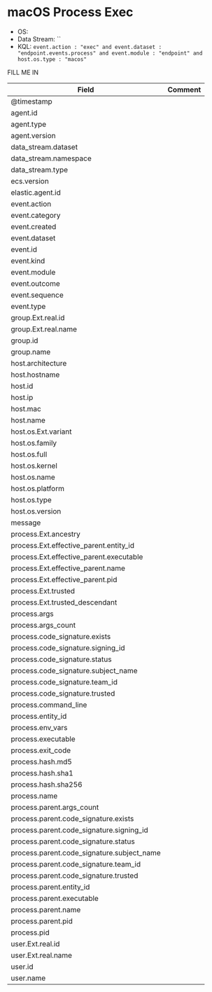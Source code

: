 # macOS Process Exec

- OS: 
- Data Stream: ``
- KQL: `event.action : "exec" and event.dataset : "endpoint.events.process" and event.module : "endpoint" and host.os.type : "macos"`

FILL ME IN

| Field | Comment |
|---|---|
| @timestamp |  |
| agent.id |  |
| agent.type |  |
| agent.version |  |
| data_stream.dataset |  |
| data_stream.namespace |  |
| data_stream.type |  |
| ecs.version |  |
| elastic.agent.id |  |
| event.action |  |
| event.category |  |
| event.created |  |
| event.dataset |  |
| event.id |  |
| event.kind |  |
| event.module |  |
| event.outcome |  |
| event.sequence |  |
| event.type |  |
| group.Ext.real.id |  |
| group.Ext.real.name |  |
| group.id |  |
| group.name |  |
| host.architecture |  |
| host.hostname |  |
| host.id |  |
| host.ip |  |
| host.mac |  |
| host.name |  |
| host.os.Ext.variant |  |
| host.os.family |  |
| host.os.full |  |
| host.os.kernel |  |
| host.os.name |  |
| host.os.platform |  |
| host.os.type |  |
| host.os.version |  |
| message |  |
| process.Ext.ancestry |  |
| process.Ext.effective_parent.entity_id |  |
| process.Ext.effective_parent.executable |  |
| process.Ext.effective_parent.name |  |
| process.Ext.effective_parent.pid |  |
| process.Ext.trusted |  |
| process.Ext.trusted_descendant |  |
| process.args |  |
| process.args_count |  |
| process.code_signature.exists |  |
| process.code_signature.signing_id |  |
| process.code_signature.status |  |
| process.code_signature.subject_name |  |
| process.code_signature.team_id |  |
| process.code_signature.trusted |  |
| process.command_line |  |
| process.entity_id |  |
| process.env_vars |  |
| process.executable |  |
| process.exit_code |  |
| process.hash.md5 |  |
| process.hash.sha1 |  |
| process.hash.sha256 |  |
| process.name |  |
| process.parent.args_count |  |
| process.parent.code_signature.exists |  |
| process.parent.code_signature.signing_id |  |
| process.parent.code_signature.status |  |
| process.parent.code_signature.subject_name |  |
| process.parent.code_signature.team_id |  |
| process.parent.code_signature.trusted |  |
| process.parent.entity_id |  |
| process.parent.executable |  |
| process.parent.name |  |
| process.parent.pid |  |
| process.pid |  |
| user.Ext.real.id |  |
| user.Ext.real.name |  |
| user.id |  |
| user.name |  |

